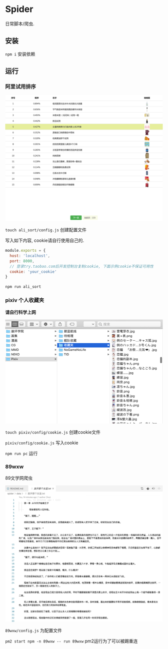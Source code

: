 # Spider

日常脚本/爬虫.

## 安装

`npm i` 安装依赖

## 运行

### 阿里试用排序

![示例](static/img/ali_sort.png)

`touch ali_sort/config.js` 创建配置文件

写入如下内容, cookie请自行使用自己的.

```js
module.exports = {
  host: 'localhost',
  port: 8000,
  // 登录try.taobao.com后开发控制台复制cookie, 下面示例cookie不保证可用性
  cookie: 'your_cookie'
}
```

`npm run ali_sort`

### pixiv 个人收藏夹

**请自行科学上网**

![示例](static/img/pixiv_col.png)

`touch pixiv/config/cookie.js` 创建cookie文件

`pixiv/config/cookie.js` 写入cookie

`npm run pc` 运行

### 89wxw

89文学网爬虫

![示例](static/img/89wxw.png)

`89wxw/config.js` 为配置文件

`pm2 start npm -n 89wxw -- run 89wxw` pm2运行为了可以被踢重连
